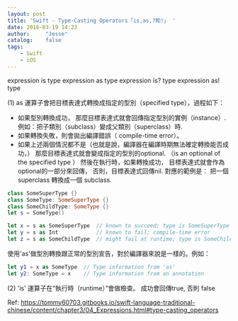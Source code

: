 ```yaml
---
layout: post
title: 'Swift - Type-Casting Operators「is,as,?和!」 '
date: 2016-03-19 14:23
author:     "Jesse"
catalog:    false
tags:
    - Swift
    - iOS
---
```

expression is type
expression as type
expression is? type  expression as! type

(1) as 運算子會把目標表達式轉換成指定的型別（specified type），過程如下：

- 如果型別轉換成功， 那麼目標表達式就會回傳指定型別的實例（instance）. 例如：把子類別（subclass）變成父類別（superclass）時.
- 如果轉換失敗，則會拋出編譯錯誤（ compile-time error）。
- 如果上述兩個情況都不是（也就是說，編譯器在編譯時期無法確定轉換能否成功，） 那麼目標表達式就會變成指定的型別的optional. （is an optional of the specified type ） 然後在執行時，如果轉換成功， 目標表達式就會作為 optional的一部分來回傳， 否則，目標表達式回傳nil. 對應的範例是： 把一個 superclass 轉換成一個 subclass.

```swift
class SomeSuperType {}
class SomeType: SomeSuperType {}
class SomeChildType: SomeType {}
let s = SomeType()

let x = s as SomeSuperType  // known to succeed; type is SomeSuperType
let y = s as Int            // known to fail; compile-time error
let z = s as SomeChildType  // might fail at runtime; type is SomeChildType?
```

使用'as'做型別轉換跟正常的型別宣告，對於編譯器來說是一樣的。例如：
```swift
let y1 = x as SomeType  // Type information from 'as'
let y2: SomeType = x    // Type information from an annotation
```

(2) 'is' 運算子在“執行時（runtime）”會做檢查。 成功會回傳true, 否則 false


Ref:
https://tommy60703.gitbooks.io/swift-language-traditional-chinese/content/chapter3/04_Expressions.html#type-casting_operators